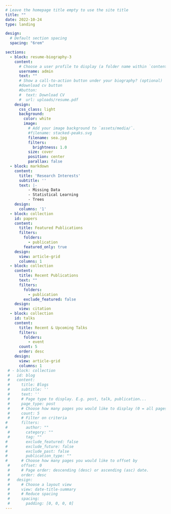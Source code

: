 ```yaml
---
# Leave the homepage title empty to use the site title
title: ""
date: 2022-10-24
type: landing

design:
  # Default section spacing
  spacing: "6rem"

sections:
  - block: resume-biography-3
    content:
      # Choose a user profile to display (a folder name within `content/authors/`)
      username: admin
      text: ""
      # Show a call-to-action button under your biography? (optional)
      #download cv button
      #button:
      #  text: Download CV
      #  url: uploads/resume.pdf
    design:
      css_class: light
      background:
        color: white
        image:
          # Add your image background to `assets/media/`.
          #filename: stacked-peaks.svg
          filename: sea.jpg
          filters:
            brightness: 1.0
          size: cover
          position: center
          parallax: false
  - block: markdown
    content:
      title: 'Research Interests'
      subtitle: ''
      text: |-
          - Missing Data
          - Statistical Learning
          - Trees
    design:
      columns: '1'
  - block: collection
    id: papers
    content:
      title: Featured Publications
      filters:
        folders:
          - publication
        featured_only: true
    design:
      view: article-grid
      columns: 1
  - block: collection
    content:
      title: Recent Publications
      text: ""
      filters:
        folders:
          - publication
        exclude_featured: false
    design:
      view: citation
  - block: collection
    id: talks
    content:
      title: Recent & Upcoming Talks
      filters:
        folders:
          - event
      count: 5
      order: desc
    design:
      view: article-grid
      columns: 1
 # - block: collection
 #   id: blog
 #   content:
 #     title: Blogs
 #     subtitle: ''
 #     text: ''
 #     # Page type to display. E.g. post, talk, publication...
 #     page_type: post
 #     # Choose how many pages you would like to display (0 = all pages)
 #     count: 5
 #     # Filter on criteria
#      filters:
#        author: ""
 #       category: ""
 #       tag: ""
#        exclude_featured: false
#        exclude_future: false
#        exclude_past: false
#        publication_type: ""
#      # Choose how many pages you would like to offset by
 #     offset: 0
 #     # Page order: descending (desc) or ascending (asc) date.
 #     order: desc
 #   design:
 #     # Choose a layout view
 #     view: date-title-summary
 #     # Reduce spacing
 #     spacing:
 #       padding: [0, 0, 0, 0]
---
```


